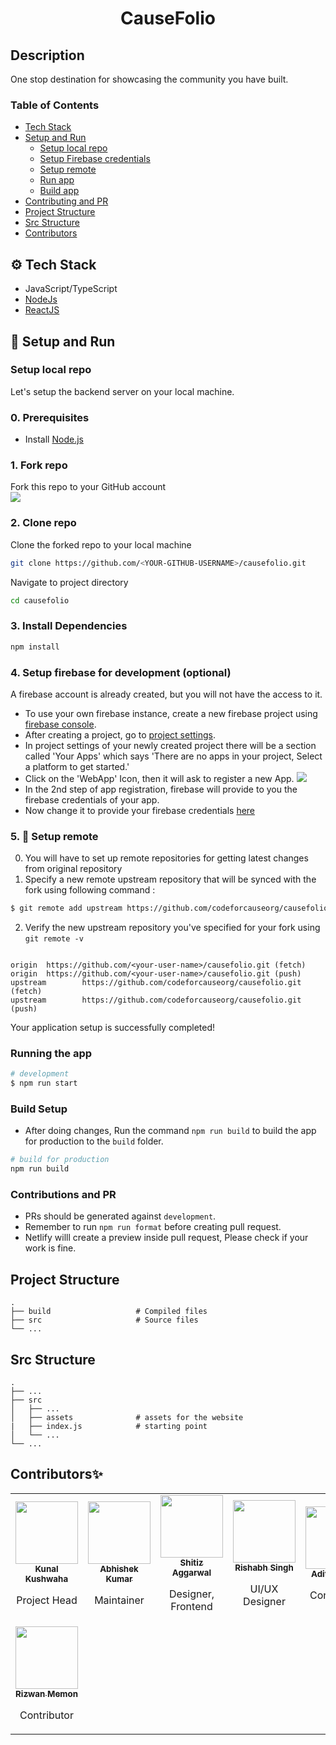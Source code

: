 <h1 align="center">
     CauseFolio
</h1>

## Description

One stop destination for showcasing the community you have built.

### Table of Contents
 
- [Tech Stack](#tech-stack)  
- [Setup and Run](#setup-run)  
  - [Setup local repo](#setup-repo)  
  - [Setup Firebase credentials](#setup-firebase)  
  - [Setup remote](#setup-remote)  
  - [Run app](#run-app)  
  - [Build app](#build-app) 
- [Contributing and PR](#contributing)   
- [Project Structure](#projectstructure)   
- [Src Structure](#srcstructure) 
- [Contributors](#contributors)

<a id="tech-stack"></a>
## ⚙️ Tech Stack

* JavaScript/TypeScript
* [NodeJs](https://nodejs.org/en/) 
* [ReactJS](https://reactjs.org/)

<a id="setup-run"></a>
## 🔨 Setup and Run

<a id="setup-repo"></a>
### Setup local repo
Let's setup the backend server on your local machine.

### 0. Prerequisites
* Install [Node.js](http://nodejs.org)

### 1. Fork repo
Fork this repo to your GitHub account  
![](https://i.ibb.co/wK4nFy9/Causefolio-fork.png)

### 2. Clone repo
Clone the forked repo to your local machine
```bash
git clone https://github.com/<YOUR-GITHUB-USERNAME>/causefolio.git
```
Navigate to project directory
```bash
cd causefolio
```

### 3. Install Dependencies
```bash
npm install
```

<a id="setup-firebase"></a>
### 4. Setup firebase for development (optional)

A firebase account is already created, but you will not have the access to it.

- To use your own firebase instance, create a new firebase project using [firebase console](https://console.firebase.google.com/).
- After creating a project, go to [project settings](https://console.firebase.google.com/project/_/settings/general/).
- In project settings of your newly created project there will be a section called 'Your Apps' which says 'There are no apps in your project, Select a platform to get started.' 
- Click on the 'WebApp' Icon, then it will ask to register a new App.
![](https://i.ibb.co/n0psH7B/Firebaseapp.png)
- In the 2nd step of app registration, firebase will provide to you the firebase credentials of your app.
- Now change it to provide your firebase credentials [here](https://github.com/codeforcauseorg/Code-for-cause-Leaders/blob/master/src/services/authService.js#L8-LL13)


<a id="setup-remote"></a>
### 5. 📡 Setup remote

0. You will have to set up remote repositories for getting latest changes from original repository
1. Specify a new remote upstream repository that will be synced with the fork using following command :
 ```bash
$ git remote add upstream https://github.com/codeforcauseorg/causefolio.git
```

2. Verify the new upstream repository you've specified for your fork using `git remote -v`
```console

origin  https://github.com/<your-user-name>/causefolio.git (fetch)
origin  https://github.com/<your-user-name>/causefolio.git (push)
upstream        https://github.com/codeforcauseorg/causefolio.git (fetch)
upstream        https://github.com/codeforcauseorg/causefolio.git (push)

```

Your application setup is successfully completed!
<a id="run-app"></a>
### Running the app

```bash
# development
$ npm run start
```
<a id="build-app"></a>
### Build Setup

- After doing changes, Run the command `npm run build` to build the app for production to the `build` folder.

```bash
# build for production
npm run build
```
<a id="contributing"></a>
### Contributions and PR

- PRs should be generated against `development`.
- Remember to run `npm run format` before creating pull request.
- Netlify willl create a preview inside pull request, Please check if your work is fine.

<a id="projectstructure"></a>
## Project Structure

    .
    ├── build                   # Compiled files
    ├── src                     # Source files
    └── ...

<a id="srcstructure"></a>
## Src Structure

    .
    ├── ...
    ├── src
    │   ├── ...
    │   ├── assets              # assets for the website
    |   ├── index.js            # starting point
    │   └── ...
    └── ...

<a id="contributors"></a>
## Contributors✨

<table>
<tr>
<td align="center"><a href="https://github.com/kunal-kushwaha"><img src="https://avatars.githubusercontent.com/u/42698533?s=100" width="100px;" alt="" /><br /><sub><b>Kunal Kushwaha</b></sub></a><br /><p>Project Head</p></td>

<td align="center"><a href="https://github.com/Abhishek-kumar09"><img src="https://avatars.githubusercontent.com/Abhishek-kumar09?s=100" width="100px;" alt="" /><br /><sub><b>Abhishek Kumar</b></sub></a><br /><p>Maintainer</p></td>

<td align="center"><a href="https://github.com/SHITIZ-AGGARWAL"><img src="https://avatars.githubusercontent.com/SHITIZ-AGGARWAL?s=100" width="100px;" alt="" /><br /><sub><b>Shitiz Aggarwal</b></sub></a><br /><p>Designer, Frontend</p></td>

<td align="center"><a href="https://github.com/mindninjaX"><img src="https://avatars.githubusercontent.com/mindninjaX?s=100" width="100px;" alt="" /><br /><sub><b>Rishabh Singh</b></sub></a><br /><p>UI/UX Designer</p></td>
<td align="center"><a href="https://github.com/AdityaTeltia"><img src="https://avatars.githubusercontent.com/AdityaTeltia?s=100" width="100px;" alt="" /><br /><sub><b>Aditya Teltia</b></sub></a><br /><p>Contributor</p></td>
<td align="center"><a href="https://github.com/mdPial"><img src="https://avatars.githubusercontent.com/mdPial?s=100" width="100px;" alt="" /><br /><sub><b>Md. Pial Ahamed</b></sub></a><br /><p>Contributor</p></td>
</tr>

<tr>
<td align="center"><a href="https://github.com/rizwan2000rm"><img src="https://avatars.githubusercontent.com/rizwan2000rm?s=100" width="100px;" alt="" /><br /><sub><b>Rizwan Memon</b></sub></a><br /><p>Contributor</p></td>

</tr>
</table>

